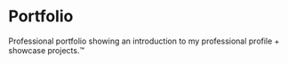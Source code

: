 # Portfolio
Professional portfolio showing an introduction to my professional profile + showcase projects.™
